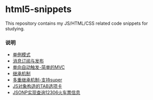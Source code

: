 html5-snippets
==============

This repository contains my JS/HTML/CSS related code snippets for studying.

### 说明

* [单例模式](js/singleton.js)
* [消息订阅与发布](js/provide-publisher.js)
* [单向自动触发-简单的MVC](js/trigger.js)
* [继承机制](js/inherit.js)
* [多重继承机制-支持super](js/mixin.js)
* [JS对象构造的TAB选项卡](html/tab-switcher.html)
* [JSONP实现查询12306火车票信息](html/JSONP.html)

